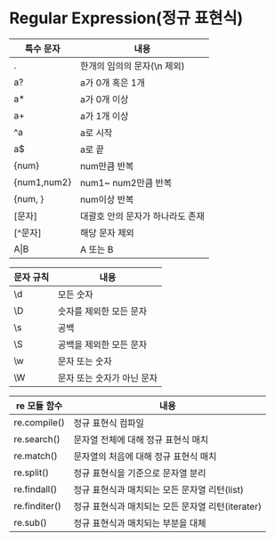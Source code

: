 # Regular Expression(정규 표현식)
|특수 문자|내용|
|------|---|
|.|한개의 임의의 문자(\n 제외)|
|a?|a가 0개 혹은 1개|
|a\*|a가 0개 이상|
|a+|a가 1개 이상|
|^a|a로 시작|
|a$|a로 끝|
|{num}|num만큼 반복|
|{num1,num2}|num1~ num2만큼 반복|
|{num, }|num이상 반복|
|[문자]|대괄호 안의 문자가 하나라도 존재|
|[^문자]|해당 문자 제외|
|A\|B|A 또는 B|

|문자 규칙|내용|
|------|---|
|\d|모든 숫자|
|\D|숫자를 제외한 모든 문자|
|\s|공백|
|\S|공백을 제외한 모든 문자|
|\w|문자 또는 숫자|
|\W|문자 또는 숫자가 아닌 문자|

|re 모듈 함수|내용|
|------|---|
|re.compile()|정규 표현식 컴파일|
|re.search()|문자열 전체에 대해 정규 표현식 매치|
|re.match()|문자열의 처음에 대해 정규 표현식 매치|
|re.split()|정규 표현식을 기준으로 문자열 분리|
|re.findall()|정규 표현식과 매치되는 모든 문자열 리턴(list)|
|re.finditer()|정규 표현식과 매치되는 모든 문자열 리턴(iterater)|
|re.sub()|정규 표현식과 매치되는 부분을 대체|
